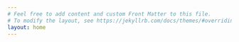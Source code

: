 ```yaml
---
# Feel free to add content and custom Front Matter to this file.
# To modify the layout, see https://jekyllrb.com/docs/themes/#overriding-theme-defaults
layout: home
---
```

<head>
    <link rel="icon" href="/assets/images/logo.png" sizes="16x16 32x32" type="image/png">
    <style>
        .rss-subscribe {
            display: none;
        }
    </style>
</head>
